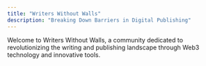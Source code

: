 ```yaml
---
title: "Writers Without Walls"
description: "Breaking Down Barriers in Digital Publishing"
---
```


Welcome to Writers Without Walls, a community dedicated to revolutionizing the writing and publishing landscape through Web3 technology and innovative tools.
